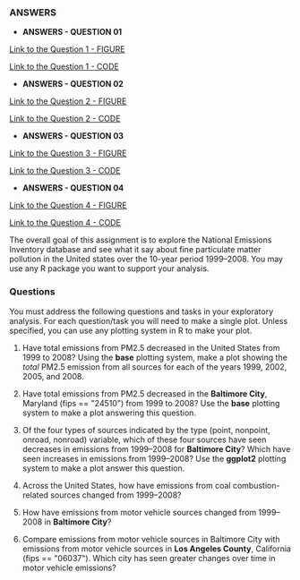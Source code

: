 ### ANSWERS

- **ANSWERS - QUESTION 01**

[Link to the Question 1 - FIGURE ](https://github.com/alambike123/exploratory-data-analysis-Project2/blob/master/plot1.png)

[Link to the Question 1 - CODE](https://github.com/alambike123/exploratory-data-analysis-Project2/blob/master/plot1.R)

- **ANSWERS - QUESTION 02**

[Link to the Question 2 - FIGURE ](https://github.com/alambike123/exploratory-data-analysis-Project2/blob/master/plot2.png)

[Link to the Question 2 - CODE](https://github.com/alambike123/exploratory-data-analysis-Project2/blob/master/plot2.R)


- **ANSWERS - QUESTION 03**

[Link to the Question 3 - FIGURE ](https://github.com/alambike123/exploratory-data-analysis-Project2/blob/master/plot3.png)

[Link to the Question 3 - CODE](https://github.com/alambike123/exploratory-data-analysis-Project2/blob/master/plot3.R)



- **ANSWERS - QUESTION 04**

[Link to the Question 4 - FIGURE ](https://github.com/alambike123/exploratory-data-analysis-Project2/blob/master/plot4.png)

[Link to the Question 4 - CODE](https://github.com/alambike123/exploratory-data-analysis-Project2/blob/master/plot4.R)



The overall goal of this assignment is to explore the National Emissions Inventory database and see what it say about fine particulate matter pollution in the United states over the 10-year period 1999–2008. You may use any R package you want to support your analysis.

### Questions

You must address the following questions and tasks in your exploratory analysis. For each question/task you will need to make a single plot. Unless specified, you can use any plotting system in R to make your plot.

1. Have total emissions from PM2.5 decreased in the United States from 1999 to 2008? Using the **base** plotting system, make a plot showing the *total* PM2.5 emission from all sources for each of the years 1999, 2002, 2005, and 2008.

2. Have total emissions from PM2.5 decreased in the **Baltimore City**, Maryland (fips == "24510") from 1999 to 2008? Use the **base** plotting system to make a plot answering this question.

3. Of the four types of sources indicated by the type (point, nonpoint, onroad, nonroad) variable, which of these four sources have seen decreases in emissions from 1999–2008 for **Baltimore City**? Which have seen increases in emissions from 1999–2008? Use the **ggplot2** plotting system to make a plot answer this question.

4. Across the United States, how have emissions from coal combustion-related sources changed from 1999–2008?

5. How have emissions from motor vehicle sources changed from 1999–2008 in **Baltimore City**?

6. Compare emissions from motor vehicle sources in Baltimore City with emissions from motor vehicle sources in **Los Angeles County**, California (fips == "06037"). Which city has seen greater changes over time in motor vehicle emissions? 



